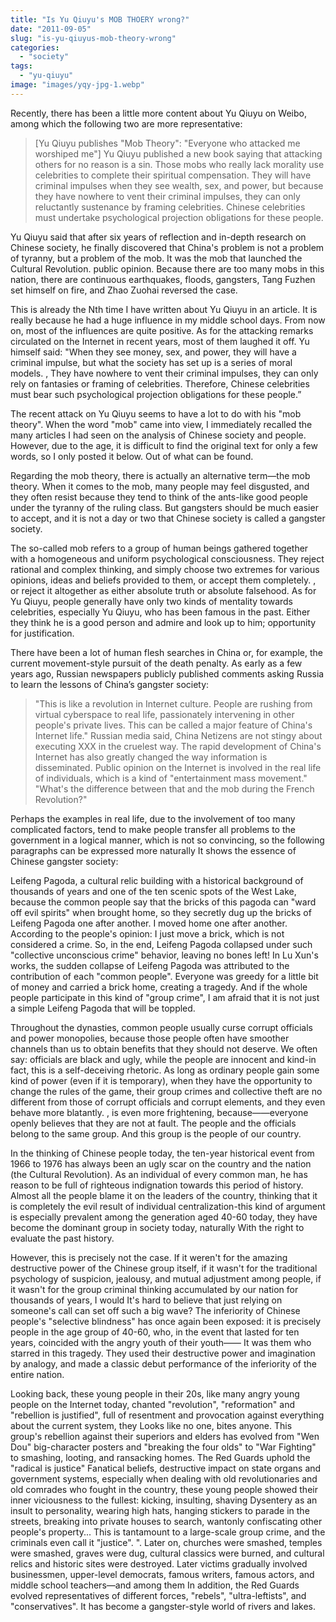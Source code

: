 ```yaml
---
title: "Is Yu Qiuyu's MOB THOERY wrong?"
date: "2011-09-05"
slug: "is-yu-qiuyus-mob-theory-wrong"
categories: 
  - "society"
tags: 
  - "yu-qiuyu"
image: "images/yqy-jpg-1.webp"
---
```


Recently, there has been a little more content about Yu Qiuyu on Weibo, among which the following two are more representative:

 > \[Yu Qiuyu publishes "Mob Theory": "Everyone who attacked me worshiped me"\] Yu Qiuyu published a new book saying that attacking others for no reason is a sin. Those mobs who really lack morality use celebrities to complete their spiritual compensation. They will have criminal impulses when they see wealth, sex, and power, but because they have nowhere to vent their criminal impulses, they can only reluctantly sustenance by framing celebrities. Chinese celebrities must undertake psychological projection obligations for these people.

Yu Qiuyu said that after six years of reflection and in-depth research on Chinese society, he finally discovered that China's problem is not a problem of tyranny, but a problem of the mob. It was the mob that launched the Cultural Revolution. public opinion. Because there are too many mobs in this nation, there are continuous earthquakes, floods, gangsters, Tang Fuzhen set himself on fire, and Zhao Zuohai reversed the case.

This is already the Nth time I have written about Yu Qiuyu in an article. It is really because he had a huge influence in my middle school days. From now on, most of the influences are quite positive. As for the attacking remarks circulated on the Internet in recent years, most of them laughed it off. Yu himself said: "When they see money, sex, and power, they will have a criminal impulse, but what the society has set up is a series of moral models. , They have nowhere to vent their criminal impulses, they can only rely on fantasies or framing of celebrities. Therefore, Chinese celebrities must bear such psychological projection obligations for these people.”

The recent attack on Yu Qiuyu seems to have a lot to do with his "mob theory". When the word "mob" came into view, I immediately recalled the many articles I had seen on the analysis of Chinese society and people. However, due to the age, it is difficult to find the original text for only a few words, so I only posted it below. Out of what can be found.

Regarding the mob theory, there is actually an alternative term—the mob theory. When it comes to the mob, many people may feel disgusted, and they often resist because they tend to think of the ants-like good people under the tyranny of the ruling class. But gangsters should be much easier to accept, and it is not a day or two that Chinese society is called a gangster society.

The so-called mob refers to a group of human beings gathered together with a homogeneous and uniform psychological consciousness. They reject rational and complex thinking, and simply choose two extremes for various opinions, ideas and beliefs provided to them, or accept them completely. , or reject it altogether as either absolute truth or absolute falsehood. As for Yu Qiuyu, people generally have only two kinds of mentality towards celebrities, especially Yu Qiuyu, who has been famous in the past. Either they think he is a good person and admire and look up to him; opportunity for justification.

There have been a lot of human flesh searches in China or, for example, the current movement-style pursuit of the death penalty. As early as a few years ago, Russian newspapers publicly published comments asking Russia to learn the lessons of China’s gangster society:

> "This is like a revolution in Internet culture. People are rushing from virtual cyberspace to real life, passionately intervening in other people's private lives. This can be called a major feature of China's Internet life." Russian media said, China Netizens are not stingy about executing XXX in the cruelest way. The rapid development of China's Internet has also greatly changed the way information is disseminated. Public opinion on the Internet is involved in the real life of individuals, which is a kind of "entertainment mass movement." "What's the difference between that and the mob during the French Revolution?"

Perhaps the examples in real life, due to the involvement of too many complicated factors, tend to make people transfer all problems to the government in a logical manner, which is not so convincing, so the following paragraphs can be expressed more naturally It shows the essence of Chinese gangster society:

Leifeng Pagoda, a cultural relic building with a historical background of thousands of years and one of the ten scenic spots of the West Lake, because the common people say that the bricks of this pagoda can "ward off evil spirits" when brought home, so they secretly dug up the bricks of Leifeng Pagoda one after another. I moved home one after another. According to the people's opinion: I just move a brick, which is not considered a crime. So, in the end, Leifeng Pagoda collapsed under such "collective unconscious crime" behavior, leaving no bones left! In Lu Xun's works, the sudden collapse of Leifeng Pagoda was attributed to the contribution of each "common people". Everyone was greedy for a little bit of money and carried a brick home, creating a tragedy. And if the whole people participate in this kind of "group crime", I am afraid that it is not just a simple Leifeng Pagoda that will be toppled.

Throughout the dynasties, common people usually curse corrupt officials and power monopolies, because those people often have smoother channels than us to obtain benefits that they should not deserve. We often say: officials are black and ugly, while the people are innocent and kind-in fact, this is a self-deceiving rhetoric. As long as ordinary people gain some kind of power (even if it is temporary), when they have the opportunity to change the rules of the game, their group crimes and collective theft are no different from those of corrupt officials and corrupt elements, and they even behave more blatantly. , is even more frightening, because——everyone openly believes that they are not at fault. The people and the officials belong to the same group. And this group is the people of our country.

In the thinking of Chinese people today, the ten-year historical event from 1966 to 1976 has always been an ugly scar on the country and the nation (the Cultural Revolution). As an individual of every common man, he has reason to be full of righteous indignation towards this period of history. Almost all the people blame it on the leaders of the country, thinking that it is completely the evil result of individual centralization-this kind of argument is especially prevalent among the generation aged 40-60 today, they have become the dominant group in society today, naturally With the right to evaluate the past history.
 
However, this is precisely not the case. If it weren't for the amazing destructive power of the Chinese group itself, if it wasn't for the traditional psychology of suspicion, jealousy, and mutual adjustment among people, if it wasn't for the group criminal thinking accumulated by our nation for thousands of years, I would It's hard to believe that just relying on someone's call can set off such a big wave? The inferiority of Chinese people's "selective blindness" has once again been exposed: it is precisely people in the age group of 40-60, who, in the event that lasted for ten years, coincided with the angry youth of their youth—— It was them who starred in this tragedy. They used their destructive power and imagination by analogy, and made a classic debut performance of the inferiority of the entire nation.

Looking back, these young people in their 20s, like many angry young people on the Internet today, chanted "revolution", "reformation" and "rebellion is justified", full of resentment and provocation against everything about the current system, they Looks like no one, bites anyone. This group's rebellion against their superiors and elders has evolved from "Wen Dou" big-character posters and "breaking the four olds" to "War Fighting" to smashing, looting, and ransacking homes. The Red Guards uphold the "radical is justice" Fanatical beliefs, destructive impact on state organs and government systems, especially when dealing with old revolutionaries and old comrades who fought in the country, these young people showed their inner viciousness to the fullest: kicking, insulting, shaving Dysentery as an insult to personality, wearing high hats, hanging stickers to parade in the streets, breaking into private houses to search, wantonly confiscating other people's property... This is tantamount to a large-scale group crime, and the criminals even call it "justice". ". Later on, churches were smashed, temples were smashed, graves were dug, cultural classics were burned, and cultural relics and historic sites were destroyed. Later victims gradually involved businessmen, upper-level democrats, famous writers, famous actors, and middle school teachers—and among them In addition, the Red Guards evolved representatives of different forces, "rebels", "ultra-leftists", and "conservatives". It has become a gangster-style world of rivers and lakes.
